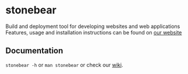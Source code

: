 stonebear
=========
Build and deployment tool for developing websites and web applications
Features, usage and installation instructions can be found on [our website][home]

Documentation
------------------
`stonebear -h` or `man stonebear` or check our [wiki][].


[home]:http://chrisbuchholz.github.com/stonebear
[wiki]:http://wiki.github.com/chrisbuchholz/stonebear
